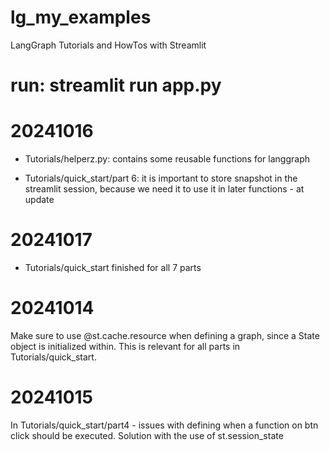 # lg_my_examples

LangGraph Tutorials and HowTos with Streamlit

# run: streamlit run app.py

# 20241016

- Tutorials/helperz.py: contains some reusable functions for langgraph

- Tutorials/quick_start/part 6: it is important to store snapshot in the streamlit session, because we need it to use it in later functions - at update

# 20241017

- Tutorials/quick_start finished for all 7 parts

# 20241014

Make sure to use @st.cache.resource when defining a graph, since a State object is initialized within.
This is relevant for all parts in Tutorials/quick_start.

# 20241015

In Tutorials/quick_start/part4 - issues with defining when a function on btn click should be executed. Solution with the use of st.session_state
